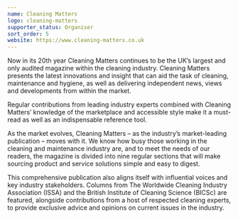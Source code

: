 ```yaml
---
name: Cleaning Matters
logo: cleaning-matters
supporter_status: Organiser
sort_order: 5
website: https://www.cleaning-matters.co.uk
---
```

Now in its 20th year Cleaning Matters continues to be the UK’s largest and only audited
magazine within the cleaning industry. Cleaning Matters presents the latest innovations
and insight that can aid the task of cleaning, maintenance and hygiene, as well as
delivering independent news, views and developments from within the market.

Regular contributions from leading industry experts combined with Cleaning Matters’ knowledge of the marketplace
and accessible style make it a must-read as well as an indispensable reference tool.

As the market evolves, Cleaning Matters – as the industry’s market-leading publication – moves with it. We know how
busy those working in the cleaning and maintenance industry are, and to meet the needs of our readers, the
magazine is divided into nine regular sections that will make sourcing product and service solutions simple and easy
to digest.

This comprehensive publication also aligns itself with influential voices and key industry stakeholders. Columns from
The Worldwide Cleaning Industry Association (ISSA) and the British Institute of Cleaning Science (BICSc) are featured,
alongside contributions from a host of respected cleaning experts, to provide exclusive advice and opinions on current issues in the industry.